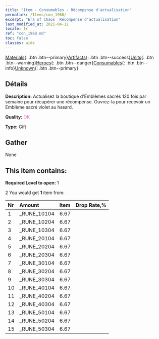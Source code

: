 ```yaml
---
title: "Item - Consumables - Récompense d'actualisation"
permalink: /Items/con_1968/
excerpt: "Era of Chaos  Récompense d'actualisation"
last_modified_at: 2021-04-12
locale: fr
ref: "con_1968.md"
toc: false
classes: wide
---
```

 [Materials](/fr/Items/){: .btn .btn--primary}[Artifacts](/fr/Items/Artifacts/){: .btn .btn--success}[Units](/fr/Items/Units/){: .btn .btn--warning}[Heroes](/fr/Items/Heroes/){: .btn .btn--danger}[Consumables](/fr/Items/Consumables/){: .btn .btn--info}[Unknown](/fr/Items/Unknown/){: .btn .btn--primary}

## Détails
 **Description:** Actualisez la boutique d'Emblèmes sacrés 120 fois par semaine pour récupérer une récompense. Ouvrez-la pour recevoir un Emblème sacré violet au hasard.

 **Quality:** <span style="color: #DA70D6">OK</span>

 **Type:** Gift

## Gather

  None

## This item contains:

 **Required Level to open:** 1

 2 You would get **1** item  from:

  | Nr | Amount |     Item    | Drop Rate,% |
  |:---|:-------|:------------|:---------:|
  | 1 | _RUNE_10104 | 6.67 | 
  | 2 | _RUNE_10204 | 6.67 | 
  | 3 | _RUNE_10304 | 6.67 | 
  | 4 | _RUNE_20104 | 6.67 | 
  | 5 | _RUNE_20204 | 6.67 | 
  | 6 | _RUNE_20304 | 6.67 | 
  | 7 | _RUNE_30104 | 6.67 | 
  | 8 | _RUNE_30204 | 6.67 | 
  | 9 | _RUNE_30304 | 6.67 | 
  | 10 | _RUNE_40104 | 6.67 | 
  | 11 | _RUNE_40204 | 6.67 | 
  | 12 | _RUNE_40304 | 6.67 | 
  | 13 | _RUNE_50104 | 6.67 | 
  | 14 | _RUNE_50204 | 6.67 | 
  | 15 | _RUNE_50304 | 6.67 | 
